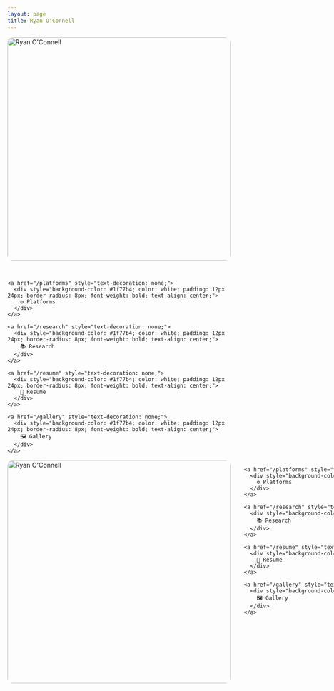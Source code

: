 ```yaml
---
layout: page
title: Ryan O'Connell
---
```



<div style="display: flex; align-items: flex-start; gap: 30px; flex-wrap: wrap;">

  <!-- Headshot -->
  <div style="flex: 0 0 auto;">
    <img src="/assets/images/headshot_photoshopped.png" alt="Ryan O'Connell" style="width: 500px; height: auto; border-radius: 12px;" />
  </div>

  <!-- Buttons -->
  <div style="flex: 1; min-width: 300px; display: flex; flex-direction: column; gap: 12px; justify-content: center;">

    <a href="/platforms" style="text-decoration: none;">
      <div style="background-color: #1f77b4; color: white; padding: 12px 24px; border-radius: 8px; font-weight: bold; text-align: center;">
        ⚙️ Platforms
      </div>
    </a>

    <a href="/research" style="text-decoration: none;">
      <div style="background-color: #1f77b4; color: white; padding: 12px 24px; border-radius: 8px; font-weight: bold; text-align: center;">
        📚 Research
      </div>
    </a>

    <a href="/resume" style="text-decoration: none;">
      <div style="background-color: #1f77b4; color: white; padding: 12px 24px; border-radius: 8px; font-weight: bold; text-align: center;">
        📄 Resume
      </div>
    </a>

    <a href="/gallery" style="text-decoration: none;">
      <div style="background-color: #1f77b4; color: white; padding: 12px 24px; border-radius: 8px; font-weight: bold; text-align: center;">
        🖼️ Gallery
      </div>
    </a>

  </div>

</div>




<div style="display: flex; align-items: flex-start; gap: 30px; flex-wrap: nowrap;">

  <!-- Headshot -->
  <div style="flex: 0 0 auto;">
    <img src="/assets/images/headshot_photoshopped.png" alt="Ryan O'Connell" style="width: 500px; height: auto; border-radius: 12px;" />
  </div>

  <!-- Button Column -->
  <div style="flex: 0 0 auto; display: flex; flex-direction: column; gap: 12px; justify-content: flex-start;">

    <a href="/platforms" style="text-decoration: none;">
      <div style="background-color: #1f77b4; color: white; padding: 12px 24px; border-radius: 8px; font-weight: bold; text-align: center; width: 220px;">
        ⚙️ Platforms
      </div>
    </a>

    <a href="/research" style="text-decoration: none;">
      <div style="background-color: #1f77b4; color: white; padding: 12px 24px; border-radius: 8px; font-weight: bold; text-align: center; width: 220px;">
        📚 Research
      </div>
    </a>

    <a href="/resume" style="text-decoration: none;">
      <div style="background-color: #1f77b4; color: white; padding: 12px 24px; border-radius: 8px; font-weight: bold; text-align: center; width: 220px;">
        📄 Resume
      </div>
    </a>

    <a href="/gallery" style="text-decoration: none;">
      <div style="background-color: #1f77b4; color: white; padding: 12px 24px; border-radius: 8px; font-weight: bold; text-align: center; width: 220px;">
        🖼️ Gallery
      </div>
    </a>

  </div>

</div>
